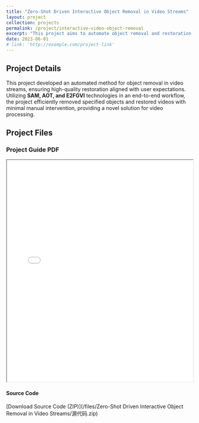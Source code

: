 ```yaml
---
title: "Zero-Shot Driven Interactive Object Removal in Video Streams"
layout: project
collection: projects
permalink: /project/interactive-video-object-removal
excerpt: "This project aims to automate object removal and restoration in video streams, reducing time and costs associated with manual tasks."
date: 2023-06-01
# link: 'http://example.com/project-link'
---
```


## Project Details

This project developed an automated method for object removal in video streams, ensuring high-quality restoration aligned with user expectations. Utilizing **SAM, AOT, and E2FGVI** technologies in an end-to-end workflow, the project efficiently removed specified objects and restored videos with minimal manual intervention, providing a novel solution for video processing.


## Project Files

<!-- #### Project Screenshot
![Project Screenshot](assets/images/project-screenshot.png) -->

### Project Guide PDF
<iframe src="/files/Zero-Shot Driven Interactive Object Removal in Video Streams/课程报告：视频流中物品的零样本交互式自动化消除.pdf" width="100%" height="600px">
    Your browser does not support PDF viewing. Please download the file <a href="/files/Zero-Shot Driven Interactive Object Removal in Video Streams/课程报告：视频流中物品的零样本交互式自动化消除.pdf">Click here to download the PDF</a>
</iframe>

<!-- #### Project Report DOCX
[Download Project Report (DOCX)](assets/files/project-report.docx) -->

<!-- #### Project Video
<video width="100%" controls>
  <source src="{{ site.baseurl }}/assets/videos/project-video.mp4" type="video/mp4">
  Your browser does not support the video tag. Please download the video file <a href="{{ site.baseurl }}/assets/videos/project-video.mp4">Click here to download the video</a>.
</video> -->

#### Source Code
[Download Source Code (ZIP)](/files/Zero-Shot Driven Interactive Object Removal in Video Streams/源代码.zip)

